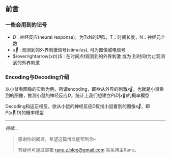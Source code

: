 
## 前言

### 一些会用到的记号
* $D$ : 神经反应(neural response)，为TxN的矩阵，T：时间长度，N：神经元个数
* $\overrightarrow{x}$ : 观测到的外界刺激信号(stimulus), 可为图像或电信号
* $\overrightarrow{x(t)}$ : 在时间点t观测到的外界刺激 或为 到时间t为止观测到的外界刺激

### Encoding与Decoding介绍
以小鼠看图像的实验为例，所谓encoding，即欲从外界的刺激$\overrightarrow{x}$，也就是小鼠看到的图像，推测小鼠的神经反应$D$，统计上我们想建立$P(D|\overrightarrow{x})$的概率模型

Decoding和这正相反，欲从小鼠的神经反应$D$反推小鼠看到的图像$\overrightarrow{x}$，即$P(\overrightarrow{x}|D)$的概率模型

<hr>

*待续...*

> 感谢你的阅读，希望这篇博文能帮到你~
>
> 有疑问可通过邮箱 rane.z.blog@gmail.com 联系博主Rane。